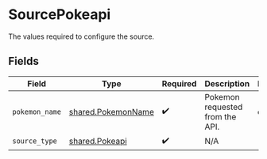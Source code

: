 # SourcePokeapi

The values required to configure the source.


## Fields

| Field                                                    | Type                                                     | Required                                                 | Description                                              | Example                                                  |
| -------------------------------------------------------- | -------------------------------------------------------- | -------------------------------------------------------- | -------------------------------------------------------- | -------------------------------------------------------- |
| `pokemon_name`                                           | [shared.PokemonName](../../models/shared/pokemonname.md) | :heavy_check_mark:                                       | Pokemon requested from the API.                          | ditto                                                    |
| `source_type`                                            | [shared.Pokeapi](../../models/shared/pokeapi.md)         | :heavy_check_mark:                                       | N/A                                                      |                                                          |